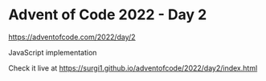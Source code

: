 # Advent of Code 2022 - Day 2

https://adventofcode.com/2022/day/2

JavaScript implementation

Check it live at https://surgi1.github.io/adventofcode/2022/day2/index.html